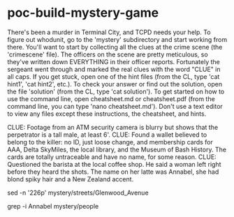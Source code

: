 # poc-build-mystery-game


There's been a murder in Terminal City, and TCPD needs your help.
To figure out whodunit, go to the 'mystery' subdirectory and start working from there.
You'll want to start by collecting all the clues at the crime scene (the 'crimescene' file).
The officers on the scene are pretty meticulous, so they've written down EVERYTHING in their officer reports.
Fortunately the sergeant went through and marked the real clues with the word "CLUE" in all caps.
If you get stuck, open one of the hint files (from the CL, type 'cat hint1', 'cat hint2', etc.).
To check your answer or find out the solution, open the file 'solution' (from the CL, type 'cat solution').
To get started on how to use the command line, open cheatsheet.md or cheatsheet.pdf (from the command line, you can type 'nano cheatsheet.md').
Don't use a text editor to view any files except these instructions, the cheatsheet, and hints.


CLUE: Footage from an ATM security camera is blurry but shows that the perpetrator is a tall male, at least 6'.
CLUE: Found a wallet believed to belong to the killer: no ID, just loose change, and membership cards for AAA, Delta SkyMiles, the local library, and the Museum of Bash History. The cards are totally untraceable and have no name, for some reason.
CLUE: Questioned the barista at the local coffee shop. He said a woman left right before they heard the shots. The name on her latte was Annabel, she had blond spiky hair and a New Zealand accent.



sed -n '226p' mystery/streets/Glenwood_Avenue

grep -i Annabel mystery/people